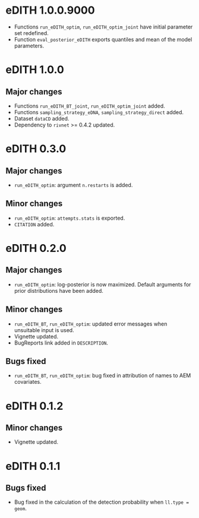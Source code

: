 # eDITH 1.0.0.9000

- Functions `run_eDITH_optim`, `run_eDITH_optim_joint` have initial parameter set redefined.
- Function `eval_posterior_eDITH` exports quantiles and mean of the model parameters.

# eDITH 1.0.0

## Major changes

- Functions `run_eDITH_BT_joint`, `run_eDITH_optim_joint` added.
- Functions `sampling_strategy_eDNA`, `sampling_strategy_direct` added.
- Dataset `dataCD` added.
- Dependency to `rivnet` >= 0.4.2 updated.

# eDITH 0.3.0

## Major changes

- `run_eDITH_optim`: argument `n.restarts` is added.

## Minor changes

- `run_eDITH_optim`: `attempts.stats` is exported.
- `CITATION` added.

# eDITH 0.2.0

## Major changes

- `run_eDITH_optim`: log-posterior is now maximized. Default arguments for prior distributions
have been added.

## Minor changes

- `run_eDITH_BT`, `run_eDITH_optim`: updated error messages when unsuitable input is used.
- Vignette updated.
- BugReports link added in `DESCRIPTION`.

## Bugs fixed

- `run_eDITH_BT`, `run_eDITH_optim`: bug fixed in attribution of names to AEM covariates.

# eDITH 0.1.2

## Minor changes

- Vignette updated.

# eDITH 0.1.1

## Bugs fixed

- Bug fixed in the calculation of the detection probability when `ll.type = geom`.


